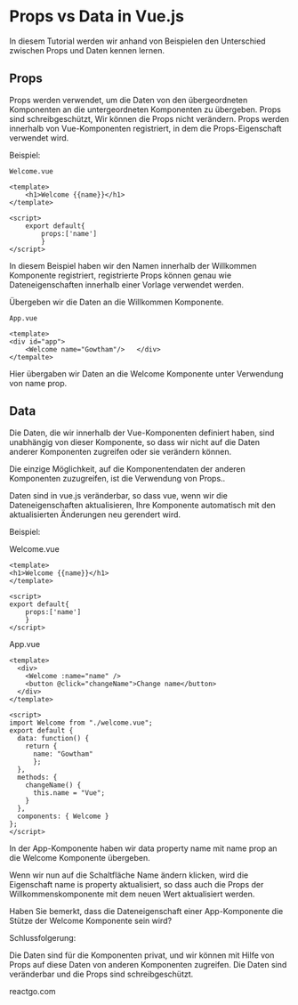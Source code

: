 

# Props vs Data in Vue.js

In diesem Tutorial werden wir anhand von Beispielen den Unterschied zwischen Props und Daten kennen lernen.
## Props

Props werden verwendet, um die Daten von den übergeordneten Komponenten an die untergeordneten Komponenten zu übergeben.
Props sind schreibgeschützt, Wir können die Props nicht verändern.
Props werden innerhalb von Vue-Komponenten registriert, in dem die Props-Eigenschaft verwendet wird.

Beispiel:

    Welcome.vue

    <template>
        <h1>Welcome {{name}}</h1>
    </template>
    
    <script>
        export default{
            props:['name']    
            }
    </script>

In diesem Beispiel haben wir den Namen innerhalb der Willkommen Komponente registriert, registrierte Props können genau wie Dateneigenschaften innerhalb einer Vorlage verwendet werden.

Übergeben wir die Daten an die Willkommen Komponente.

    App.vue

    <template>
    <div id="app">
        <Welcome name="Gowtham"/>   </div>
    </tempalte>

Hier übergaben wir Daten an die Welcome Komponente unter Verwendung von name prop.
## Data

Die Daten, die wir innerhalb der Vue-Komponenten definiert haben, sind unabhängig von dieser Komponente, so dass wir nicht auf die Daten anderer Komponenten zugreifen oder sie verändern können.

Die einzige Möglichkeit, auf die Komponentendaten der anderen Komponenten zuzugreifen, ist die Verwendung von Props..

Daten sind in vue.js veränderbar, so dass vue, wenn wir die Dateneigenschaften aktualisieren, Ihre Komponente automatisch mit den aktualisierten Änderungen neu gerendert wird.

Beispiel:

Welcome.vue

    <template>
    <h1>Welcome {{name}}</h1>
    </template>
    
    <script>
    export default{
        props:['name']    
        }
    </script>

App.vue

    <template>
      <div>
        <Welcome :name="name" />    
        <button @click="changeName">Change name</button>
      </div>
    </template>
    
    <script>
    import Welcome from "./welcome.vue";
    export default {
      data: function() {
        return {
          name: "Gowtham"    
          };
      },
      methods: {
        changeName() {
          this.name = "Vue";
        }
      },
      components: { Welcome }
    };
    </script>

In der App-Komponente haben wir data property name mit name prop an die Welcome Komponente übergeben.

Wenn wir nun auf die Schaltfläche Name ändern klicken, wird die Eigenschaft name is property aktualisiert, so dass auch die Props der Willkommenskomponente mit dem neuen Wert aktualisiert werden.

Haben Sie bemerkt, dass die Dateneigenschaft einer App-Komponente die Stütze der Welcome Komponente sein wird?

Schlussfolgerung:

Die Daten sind für die Komponenten privat, und wir können mit Hilfe von Props auf diese Daten von anderen Komponenten zugreifen.
Die Daten sind veränderbar und die Props sind schreibgeschützt.

reactgo.com

